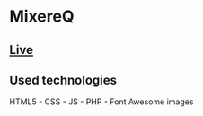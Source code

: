# MixereQ

## [Live](http://www.mixereq.pl)

## Used technologies
HTML5 - CSS - JS - PHP - Font Awesome images
